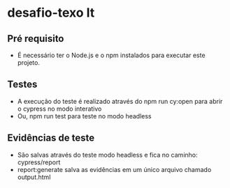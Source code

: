 # desafio-texo It

## Pré requisito
- É necessário ter o Node.js e o npm instalados para executar este projeto.

## Testes
- A execução do teste é realizado através do npm run cy:open para abrir o cypress no modo interativo
- Ou, npm run test para teste no modo headless

## Evidências de teste
- São salvas através do teste modo headless e fica no caminho: cypress/report
- report:generate salva as evidências em um único arquivo chamado output.html
